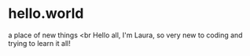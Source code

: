 # hello.world
a place of new things
<br
Hello all,
I'm Laura, so very new to coding and trying to learn it all!
